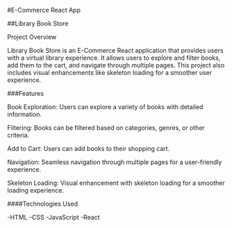 #E-Commerce React App 

##Library Book Store

Project Overview

Library Book Store is an E-Commerce React application that provides users with a virtual library experience. It allows users to explore and filter books, add them to the cart, and navigate through multiple pages. This project also includes visual enhancements like skeleton loading for a smoother user experience.

###Features

Book Exploration: Users can explore a variety of books with detailed information.

Filtering: Books can be filtered based on categories, genres, or other criteria.

Add to Cart: Users can add books to their shopping cart.

Navigation: Seamless navigation through multiple pages for a user-friendly experience.

Skeleton Loading: Visual enhancement with skeleton loading for a smoother loading experience.

####Technologies Used

-HTML
-CSS
-JavaScript
-React
